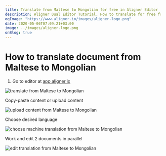```yaml
---
title: Translate from Maltese to Mongolian for free in Aligner Editor
description: Aligner Dual Editor Tutorial. How to translate for free from Maltese to Mongolian. Aligner is multilingual document management platform. 
ogImage: "https://www.aligner.io/images/aligner-logo.png"
date: 2020-05-06T07:09:21+03:00
image: ../images/aligner-logo.png
onBlog: true
---
```


# How to translate document from Maltese to Mongolian

1. Go to editor at [app.aligner.io](https://app.aligner.io "Aligner App web page")

![translate from Maltese to Mongolian](../aligner-blank-editor.png "translate from Maltese to Mongolian")

Copy-paste content or upload content

![upload content from Maltese to Mongolian](../aligner-uploaded-document.png "upload content from Maltese to Mongolian")

Choose desired language

![choose machine translation from Maltese to Mongolian](../aligner-language-dropdown.png "choose machine translation from Maltese to Mongolian")

Work and edit 2 documents in parallel

![edit translation from Maltese to Mongolian](../aligner-double-sitded-editor.png "edit translation from Maltese to Mongolian")

